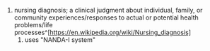 1. nursing diagnosis; a clinical judgment about individual, family, or community experiences/responses to actual or potential health problems/life processes^[https://en.wikipedia.org/wiki/Nursing_diagnosis]
	1. uses "NANDA-I system"